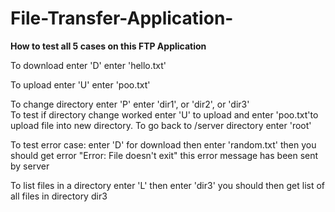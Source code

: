 File-Transfer-Application-
==========================

******How to test all 5 cases on this FTP Application******

To download enter 'D'
enter  'hello.txt'

To upload enter 'U'
enter  'poo.txt'

To change directory enter 'P'
enter 'dir1', or 'dir2', or 'dir3'  
To test if directory change worked
enter 'U' to upload and enter 'poo.txt'to upload file into new directory.
To go back to /server directory enter 'root'

To test error case:
enter 'D' for download
then enter 'random.txt'
then you should get error "Error: File doesn't exit"
this error message has been sent by server

To list files in a directory
enter 'L' then enter 'dir3' 
you should then get list of all files in directory dir3
